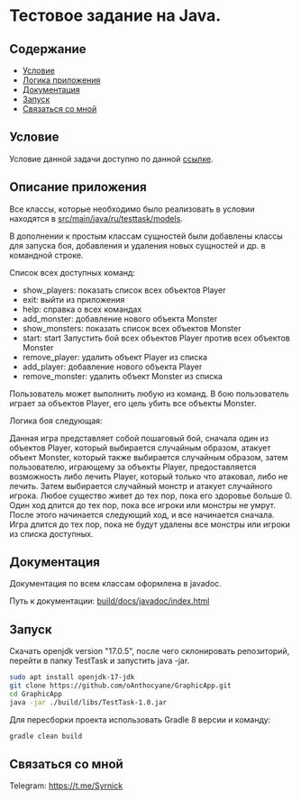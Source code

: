 # Тестовое задание на Java.

## Содержание

- [Условие](#Условие)
- [Логика приложения](#логика-приложения)
- [Документация](#Документация)
- [Запуск](#Запуск)
- [Связаться со мной]()



## Условие 
Условие данной задачи доступно по данной [ссылке](https://docs.google.com/document/d/1lfpe1JDCuGMQ3cFyn5oNk2PqRO94z6IqCq6yoTaUsYo/edit).

## Описание приложения

Все классы, которые необходимо было реализовать в условии находятся в [src/main/java/ru/testtask/models](./src/main/java/ru/testtask/models).

В дополнении к простым классам сущностей были добавлены классы для запуска боя, добавления и удаления новых сущностей и др. в командной строке.

Список всех доступных команд:

- show_players: показать список всех объектов Player
- exit: выйти из приложения
- help: справка о всех командах
- add_monster: добавление нового объекта Monster
- show_monsters: показать список всех объектов Monster
- start: start Запустить бой всех объектов Player против всех объектов Monster
- remove_player: удалить объект Player из списка
- add_player: добавление нового объекта Player
- remove_monster: удалить объект Monster из списка

Пользователь может выполнить любую из команд. В бою пользователь играет за объектов Player, его цель убить все объекты Monster.

Логика боя следующая:

Данная игра представляет собой пошаговый бой, сначала один из объектов
Player, который выбирается случайным образом, атакует объект Monster,
который также выбирается случайным образом, затем пользователю,
играющему за объекты Player, предоставляется возможность либо лечить
Player, который только что атаковал, либо не лечить.
Затем выбирается случайный монстр и атакует случайного игрока.
Любое существо живет до тех пор, пока его здоровье больше 0.
Один ход длится до тех пор, пока все игроки или монстры не умрут.
После этого начинается следующий ход, и все начинается сначала.
Игра длится до тех пор, пока не будут удалены все монстры или игроки из списка доступных.


## Документация
Документация по всем классам оформлена в javadoc. 

Путь к документации: [build/docs/javadoc/index.html](./build/docs/javadoc/index.html)

## Запуск

Скачать openjdk version "17.0.5", после чего склонировать репозиторий, перейти в папку TestTask и запустить java -jar.
```bash
sudo apt install openjdk-17-jdk 
git clone https://github.com/oAnthocyane/GraphicApp.git
cd GraphicApp
java -jar ./build/libs/TestTask-1.0.jar
```

Для пересборки проекта использовать Gradle 8 версии и команду:
```bash
gradle clean build
```

## Связаться со мной

Telegram: https://t.me/Syrnick
